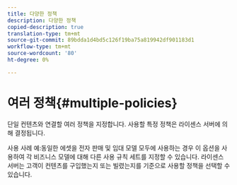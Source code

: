 ```yaml
---
title: 다양한 정책
description: 다양한 정책
copied-description: true
translation-type: tm+mt
source-git-commit: 89bdda1d4bd5c126f19ba75a819942df901183d1
workflow-type: tm+mt
source-wordcount: '80'
ht-degree: 0%

---
```



# 여러 정책{#multiple-policies}

단일 컨텐츠와 연결할 여러 정책을 지정합니다. 사용할 특정 정책은 라이센스 서버에 의해 결정됩니다.

사용 사례 예:동일한 에셋을 전자 판매 및 임대 모델 모두에 사용하는 경우 이 옵션을 사용하여 각 비즈니스 모델에 대해 다른 사용 규칙 세트를 지정할 수 있습니다. 라이센스 서버는 고객이 컨텐츠를 구입했는지 또는 빌렸는지를 기준으로 사용할 정책을 선택할 수 있습니다.
